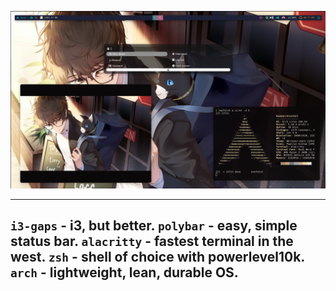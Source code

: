 ![Config image](https://github.com/lundjrl/DotFilez/blob/master/Arch/01232021i3config.png)


-------------------------------------------
`i3-gaps` - i3, but better.
`polybar` - easy, simple status bar.
`alacritty` - fastest terminal in the west.
`zsh` - shell of choice with powerlevel10k.
`arch` - lightweight, lean, durable OS.
-------------------------------------------
